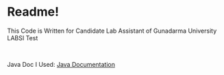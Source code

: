 <h1>Readme!</h1>
<p>This Code is Written for Candidate Lab Assistant of Gunadarma University LABSI Test<p> <br>
<p>Java Doc I Used: <a href="https://www.w3schools.com/java/default.asp">Java Documentation</a></p>
